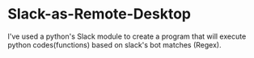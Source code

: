 # Slack-as-Remote-Desktop
I've used a python's Slack module to create a program that will execute python codes(functions) based on slack's bot matches (Regex).

